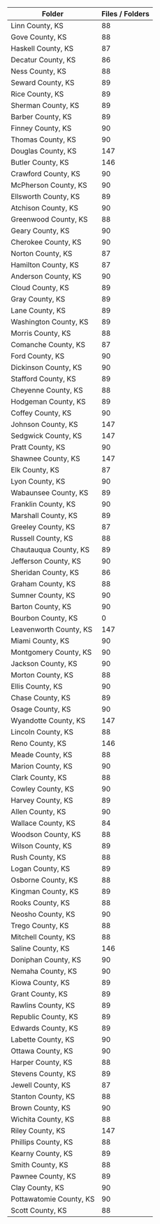 | Folder                  |   Files / Folders |
|-------------------------|-------------------|
| Linn County, KS         |                88 |
| Gove County, KS         |                88 |
| Haskell County, KS      |                87 |
| Decatur County, KS      |                86 |
| Ness County, KS         |                88 |
| Seward County, KS       |                89 |
| Rice County, KS         |                89 |
| Sherman County, KS      |                89 |
| Barber County, KS       |                89 |
| Finney County, KS       |                90 |
| Thomas County, KS       |                90 |
| Douglas County, KS      |               147 |
| Butler County, KS       |               146 |
| Crawford County, KS     |                90 |
| McPherson County, KS    |                90 |
| Ellsworth County, KS    |                89 |
| Atchison County, KS     |                90 |
| Greenwood County, KS    |                88 |
| Geary County, KS        |                90 |
| Cherokee County, KS     |                90 |
| Norton County, KS       |                87 |
| Hamilton County, KS     |                87 |
| Anderson County, KS     |                90 |
| Cloud County, KS        |                89 |
| Gray County, KS         |                89 |
| Lane County, KS         |                89 |
| Washington County, KS   |                89 |
| Morris County, KS       |                88 |
| Comanche County, KS     |                87 |
| Ford County, KS         |                90 |
| Dickinson County, KS    |                90 |
| Stafford County, KS     |                89 |
| Cheyenne County, KS     |                88 |
| Hodgeman County, KS     |                89 |
| Coffey County, KS       |                90 |
| Johnson County, KS      |               147 |
| Sedgwick County, KS     |               147 |
| Pratt County, KS        |                90 |
| Shawnee County, KS      |               147 |
| Elk County, KS          |                87 |
| Lyon County, KS         |                90 |
| Wabaunsee County, KS    |                89 |
| Franklin County, KS     |                90 |
| Marshall County, KS     |                89 |
| Greeley County, KS      |                87 |
| Russell County, KS      |                88 |
| Chautauqua County, KS   |                89 |
| Jefferson County, KS    |                90 |
| Sheridan County, KS     |                86 |
| Graham County, KS       |                88 |
| Sumner County, KS       |                90 |
| Barton County, KS       |                90 |
| Bourbon County, KS      |                 0 |
| Leavenworth County, KS  |               147 |
| Miami County, KS        |                90 |
| Montgomery County, KS   |                90 |
| Jackson County, KS      |                90 |
| Morton County, KS       |                88 |
| Ellis County, KS        |                90 |
| Chase County, KS        |                89 |
| Osage County, KS        |                90 |
| Wyandotte County, KS    |               147 |
| Lincoln County, KS      |                88 |
| Reno County, KS         |               146 |
| Meade County, KS        |                88 |
| Marion County, KS       |                90 |
| Clark County, KS        |                88 |
| Cowley County, KS       |                90 |
| Harvey County, KS       |                89 |
| Allen County, KS        |                90 |
| Wallace County, KS      |                84 |
| Woodson County, KS      |                88 |
| Wilson County, KS       |                89 |
| Rush County, KS         |                88 |
| Logan County, KS        |                89 |
| Osborne County, KS      |                88 |
| Kingman County, KS      |                89 |
| Rooks County, KS        |                88 |
| Neosho County, KS       |                90 |
| Trego County, KS        |                88 |
| Mitchell County, KS     |                88 |
| Saline County, KS       |               146 |
| Doniphan County, KS     |                90 |
| Nemaha County, KS       |                90 |
| Kiowa County, KS        |                89 |
| Grant County, KS        |                89 |
| Rawlins County, KS      |                89 |
| Republic County, KS     |                89 |
| Edwards County, KS      |                89 |
| Labette County, KS      |                90 |
| Ottawa County, KS       |                90 |
| Harper County, KS       |                88 |
| Stevens County, KS      |                89 |
| Jewell County, KS       |                87 |
| Stanton County, KS      |                88 |
| Brown County, KS        |                90 |
| Wichita County, KS      |                88 |
| Riley County, KS        |               147 |
| Phillips County, KS     |                88 |
| Kearny County, KS       |                89 |
| Smith County, KS        |                88 |
| Pawnee County, KS       |                89 |
| Clay County, KS         |                90 |
| Pottawatomie County, KS |                90 |
| Scott County, KS        |                88 |